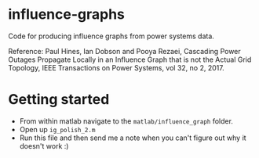 # influence-graphs
Code for producing influence graphs from power systems data.

Reference: 
Paul Hines, Ian Dobson and Pooya Rezaei, Cascading Power Outages Propagate Locally in an Influence Graph that is not the Actual Grid Topology, IEEE Transactions on Power Systems, vol 32, no 2, 2017.

# Getting started
* From within matlab navigate to the `matlab/influence_graph` folder.
* Open up `ig_polish_2.m`
* Run this file and then send me a note when you can't figure out why it doesn't work :)

